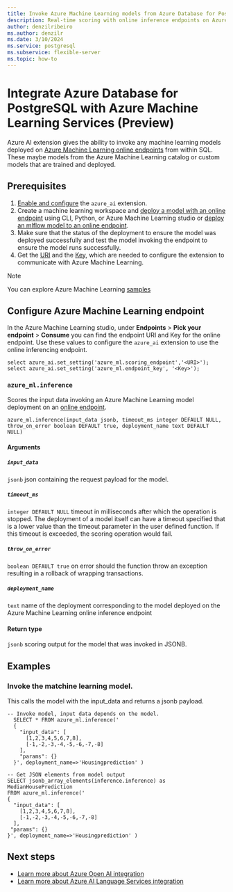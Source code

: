 ```yaml
---
title: Invoke Azure Machine Learning models from Azure Database for PostgreSQL
description: Real-time scoring with online inference endpoints on Azure Machine Learning from Azure Database for PostgreSQL.
author: denzilribeiro
ms.author: denzilr
ms.date: 3/10/2024
ms.service: postgresql
ms.subservice: flexible-server
ms.topic: how-to
---
```


# Integrate Azure Database for PostgreSQL with Azure Machine Learning Services (Preview)

Azure AI extension gives the ability to invoke any machine learning models deployed on  [Azure Machine Learning online endpoints](../../machine-learning/concept-endpoints-online.md) from within SQL. These maybe models from the Azure Machine Learning catalog or custom models that are trained and deployed.

## Prerequisites
1. [Enable and configure](generative-ai-azure-overview.md#enable-the-azure_ai-extension) the `azure_ai` extension.
1. Create a machine learning workspace and [deploy a model with an online endpoint](../../machine-learning/how-to-deploy-online-endpoints.md) using CLI, Python, or Azure Machine Learning studio or [deploy an mlflow model to an online endpoint](../../machine-learning/how-to-deploy-mlflow-models-online-endpoints.md).
1. Make sure that the status of the deployment to ensure the model was deployed successfully and test the model invoking the endpoint to ensure the model runs successfully.
1. Get the [URI](../../machine-learning/how-to-authenticate-online-endpoint.md#get-the-scoring-uri-for-the-endpoint) and the  [Key](../../machine-learning/how-to-authenticate-online-endpoint.md#get-the-key-or-token-for-data-plane-operations), which are needed to configure the extension to communicate with Azure Machine Learning.

> [!NOTE]
> You can explore Azure Machine Learning [samples](https://github.com/Azure/azureml-examples)


## Configure Azure Machine Learning endpoint 
In the Azure Machine Learning studio, under **Endpoints** > **Pick your endpoint** > **Consume** you can find the endpoint URI and Key for the online endpoint. Use these values to configure the `azure_ai` extension to use the online inferencing endpoint.

```postgresql
select azure_ai.set_setting('azure_ml.scoring_endpoint','<URI>'); 
select azure_ai.set_setting('azure_ml.endpoint_key', '<Key>'); 
```

### `azure_ml.inference`
Scores the input data invoking an Azure Machine Learning model deployment on an [online endpoint](../../machine-learning/how-to-authenticate-online-endpoint.md).

```postgresql
azure_ml.inference(input_data jsonb, timeout_ms integer DEFAULT NULL, throw_on_error boolean DEFAULT true, deployment_name text DEFAULT NULL)
```

#### Arguments
##### `input_data`
`jsonb` json containing the request payload for the model.

##### `timeout_ms`
`integer DEFAULT NULL` timeout in milliseconds after which the operation is stopped. The deployment of a model itself can have a timeout specified that is a lower value than the timeout parameter in the user defined function. If this timeout is exceeded,  the scoring operation would fail.

##### `throw_on_error`
`boolean DEFAULT true` on error should the function throw an exception resulting in a rollback of wrapping transactions.

##### `deployment_name`
`text` name of the deployment corresponding to the model deployed on the Azure Machine Learning online inference endpoint

#### Return type
`jsonb` scoring output for the model that was invoked in JSONB.

## Examples
### Invoke the matchine learning model.
This calls the model with the input_data and returns a jsonb payload.

```postgresql
-- Invoke model, input data depends on the model.
  SELECT * FROM azure_ml.inference('
  {
    "input_data": [
      [1,2,3,4,5,6,7,8],
      [-1,-2,-3,-4,-5,-6,-7,-8]
    ],
    "params": {}
  }', deployment_name=>'Housingprediction' ) 

-- Get JSON elements from model output
SELECT jsonb_array_elements(inference.inference) as MedianHousePrediction 
FROM azure_ml.inference('
{
  "input_data": [
    [1,2,3,4,5,6,7,8],
    [-1,-2,-3,-4,-5,-6,-7,-8]
  ],
 "params": {}
}', deployment_name=>'Housingprediction' )
```

## Next steps
- [Learn more about Azure Open AI integration](./generative-ai-azure-openai.md)
- [Learn more about Azure AI Language Services integration](./generative-ai-azure-cognitive.md)
